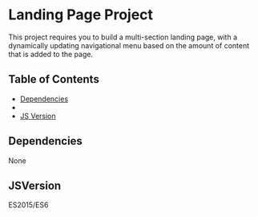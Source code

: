 # Landing Page Project
This project requires you to build a multi-section landing page, with a dynamically updating navigational menu based on the amount of content that is added to the page.

## Table of Contents

* [Dependencies](#dependencies)
* 
* [JS Version](#JSVersion)

## Dependencies
None

## JSVersion
ES2015/ES6




